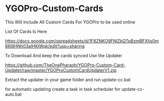  # YGOPro-Custom-Cards
This Will Include All Custom Cards For YGOPro to be used online

List Of Cards Is Here 

https://docs.google.com/spreadsheets/d/1F8ZNKO9FNlZkQTpBzmBFXIjs0m86l8HNh03aIHKIWqk/edit?usp=sharing

To Download And keep the cards synced Use the Updater

https://github.com/TheOnePharaoh/YGOPro-Custom-Card-Updater/raw/master/YGOProCustomCardUpdaterV1.zip

Extract the updater in your game folder and run update-cc.bat

for automatic updating create a task in task scheduler for update-cc-auto.bat
